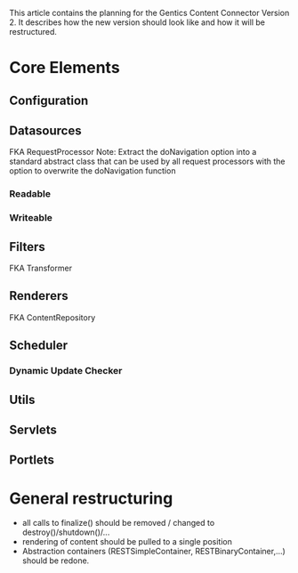 This article contains the planning for the Gentics Content Connector Version 2. It describes how the new version should look like and how it will be restructured.


# Core Elements #

## Configuration ##

## Datasources ##

FKA RequestProcessor
Note: Extract the doNavigation option into a standard abstract class that can be used by all request processors
with the option to overwrite the doNavigation function

### Readable ###

### Writeable ###

## Filters ##

FKA Transformer

## Renderers ##

FKA ContentRepository

## Scheduler ##

### Dynamic Update Checker ###

## Utils ##

## Servlets ##

## Portlets ##


# General restructuring #

  * all calls to finalize() should be removed / changed to destroy()/shutdown()/...
  * rendering of content should be pulled to a single position
  * Abstraction containers (RESTSimpleContainer, RESTBinaryContainer,...) should be redone.